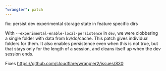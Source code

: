 ```yaml
---
"wrangler": patch
---
```


fix: persist dev experimental storage state in feature specific dirs

With `--experimental-enable-local-persistence` in `dev`, we were clobbering a single folder with data from kv/do/cache. This patch gives individual folders for them. It also enables persistence even when this is not true, but that stays only for the length of a session, and cleans itself up when the dev session ends.

Fixes https://github.com/cloudflare/wrangler2/issues/830

